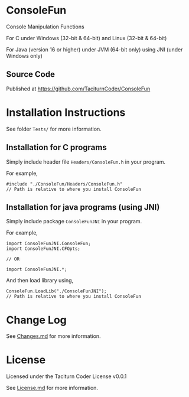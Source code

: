 
[//]: # ( Copyright 2021 Dwij Bavisi <dwijbavisi@gmail.com>                   )
[//]: # (                                                                     )
[//]: # ( Licensed under the Taciturn Coder License v0.0.1, the "License";    )
[//]: # ( You may not use this file except in compliance with the License.    )
[//]: # ( You may obtain a copy of the License at:                            )
[//]: # (         https://taciturncoder.github.io/License/v0-0-1              )
[//]: # (                                                                     )
[//]: # ( See the License for the permissions and limitations.                )

# ConsoleFun
Console Manipulation Functions

For C under Windows (32-bit & 64-bit) and Linux (32-bit & 64-bit)

For Java (version 16 or higher) under JVM (64-bit only) using JNI (under Windows only)

## Source Code
Published at https://github.com/TaciturnCoder/ConsoleFun

# Installation Instructions
See folder `Tests/` for more information.

## Installation for C programs
Simply include header file `Headers/ConsoleFun.h` in your program.

For example,
```
#include "./ConsoleFun/Headers/ConsoleFun.h"
// Path is relative to where you install ConsoleFun
```

## Installation for java programs (using JNI)
Simply include package `ConsoleFunJNI` in your program.

For example,
```
import ConsoleFunJNI.ConsoleFun;
import ConsoleFunJNI.CFOpts;

// OR

import ConsoleFunJNI.*;
```

And then load library using,
```
ConsoleFun.LoadLib("./ConsoleFunJNI");
// Path is relative to where you install ConsoleFun
```

# Change Log
See [Changes.md](./Changes.md) for more information.

# License
Licensed under the Taciturn Coder License v0.0.1

See [License.md](./License.md) for more information.
